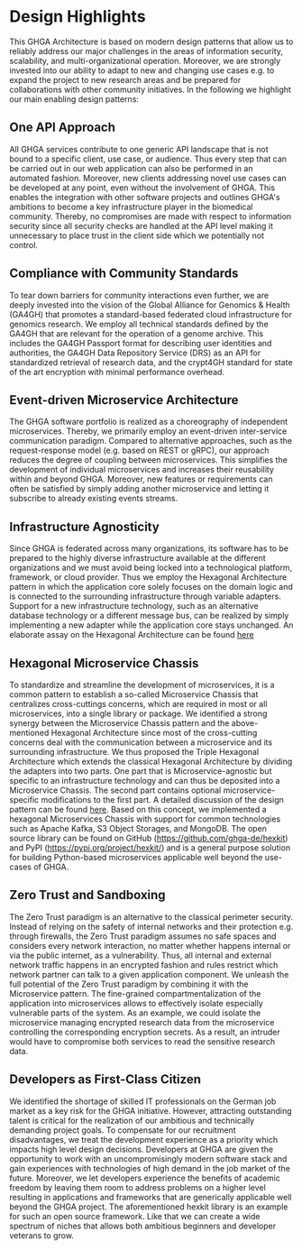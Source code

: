 # Design Highlights

This GHGA Architecture is based on modern design patterns that allow us to reliably address our major challenges in the areas of information security, scalability, and multi-organizational operation. Moreover, we are strongly invested into our ability to adapt to new and changing use cases e.g. to expand the project to new research areas and be prepared for collaborations with other community initiatives. In the following we highlight our main enabling design patterns:

## One API Approach

All GHGA services contribute to one generic API landscape that is not bound to a specific client, use case, or audience. Thus every step that can be carried out in our web application can also be performed in an automated fashion. Moreover, new clients addressing novel use cases can be developed at any point, even without the involvement of GHGA. This enables the integration with other software projects and outlines GHGA's ambitions to become a key infrastructure player in the biomedical community. Thereby, no compromises are made with respect to information security since all security checks are handled at the API level making it unnecessary to place trust in the client side which we potentially not control.

## Compliance with Community Standards

To tear down barriers for community interactions even further, we are deeply invested into the vision of the Global Alliance for Genomics & Health (GA4GH) that promotes a standard-based federated cloud infrastructure for genomics research. We employ all technical standards defined by the GA4GH that are relevant for the operation of a genome archive. This includes the GA4GH Passport format for describing user identities and authorities, the GA4GH Data Repository Service (DRS) as an API for standardized retrieval of research data, and the crypt4GH standard for state of the art encryption with minimal performance overhead.

## Event-driven Microservice Architecture

The GHGA software portfolio is realized as a choreography of independent microservices. Thereby, we primarily employ an event-driven inter-service communication paradigm. Compared to alternative approaches, such as the request-response model (e.g. based on REST or gRPC), our approach reduces the degree of coupling between microservices. This simplifies the development of individual microservices and increases their reusability within and beyond GHGA. Moreover, new features or requirements can often be satisfied by simply adding another microservice and letting it subscribe to already existing events streams. 

## Infrastructure Agnosticity

Since GHGA is federated across many organizations, its software has to be prepared to the highly diverse infrastructure available at the different organizations and we must avoid being locked into a technological platform, framework, or cloud provider. Thus we employ the Hexagonal Architecture pattern in which the application core solely focuses on the domain logic and is connected to the surrounding infrastructure through variable adapters. Support for a new infrastructure technology, such as an alternative database technology or a different message bus, can be realized by simply implementing a new adapter while the application core stays unchanged. An elaborate assay on the Hexagonal Architecture can be found [here](./articles/hexagonal.md)

## Hexagonal Microservice Chassis

To standardize and streamline the development of microservices, it is a common pattern to establish a so-called Microservice Chassis that centralizes cross-cuttings concerns, which are required in most or all microservices, into a single library or package. We identified a strong synergy between the Microservice Chassis pattern and the above-mentioned Hexagonal Architecture since most of the cross-cutting concerns deal with the communication between a microservice and its surrounding infrastructure. We thus proposed the Triple Hexagonal Architecture which extends the classical Hexagonal Architecture by dividing the adapters into two parts. One part that is Microservice-agnostic but specific to an infrastructure technology and can thus be deposited into a Microservice Chassis. The second part contains optional microservice-specific modifications to the first part. A detailed discussion of the design pattern can be found [here](./articles/3hexagonal.md). Based on this concept, we implemented a hexagonal Microservices Chassis with support for common technologies such as Apache Kafka, S3 Object Storages, and MongoDB. The open source library can be found on GitHub (https://github.com/ghga-de/hexkit) and PyPI (https://pypi.org/project/hexkit/) and is a general purpose solution for building Python-based microservices applicable well beyond the use-cases of GHGA.

## Zero Trust and Sandboxing

The Zero Trust paradigm is an alternative to the classical perimeter security. Instead of relying on the safety of internal networks and their protection e.g. through firewalls, the Zero Trust paradigm assumes no safe spaces and considers every network interaction, no matter whether happens internal or via the public internet, as a vulnerability. Thus, all internal and external network traffic happens in an encrypted fashion and rules restrict which network partner can talk to a given application component. We unleash the full potential of the Zero Trust paradigm by combining it with the Microservice pattern. The fine-grained compartmentalization of the application into microservices allows to effectively isolate especially vulnerable parts of the system. As an example, we could isolate the microservice managing encrypted research data from the microservice controlling the corresponding encryption secrets. As a result, an intruder would have to compromise both services to read the sensitive research data.

## Developers as First-Class Citizen
We identified the shortage of skilled IT professionals on the German job market as a key risk for the GHGA initiative. However, attracting outstanding talent is critical for the realization of our ambitious and technically demanding project goals. To compensate for our recruitment disadvantages, we treat the development experience as a priority which impacts high level design decisions. Developers at GHGA are given the opportunity to work with an uncompromisingly modern software stack and gain experiences with technologies of high demand in the job market of the future. Moreover, we let developers experience the benefits of academic freedom by leaving them room to address problems on a higher level resulting in applications and frameworks that are generically applicable well beyond the GHGA project. The aforementioned hexkit library is an example for such an open source framework. Like that we can create a wide spectrum of niches that allows both ambitious beginners and developer veterans to grow.  
